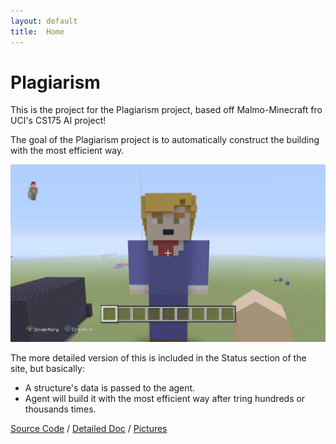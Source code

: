 ```yaml
---
layout: default
title:  Home
---
```


# Plagiarism

This is the project for the Plagiarism project, based off Malmo-Minecraft fro UCI's CS175 AI project!

The goal of the Plagiarism project is to automatically construct the building with the most efficient way.

![Plagiarism image](https://raw.githubusercontent.com/thebrainygeek/plagiarism/master/docs/images/test_image.jpg)

The more detailed version of this is included in the Status section of the site, but basically: 
- A structure's data is passed to the agent.
- Agent will build it with the most efficient way after tring hundreds or thousands times. 

[Source Code][refCode] / [Detailed Doc][refDoc] / [Pictures][refPictures]

[refCode]: https://github.com/thebrainygeek/plagiarism/tree/master/project
[refDoc]: https://github.com/thebrainygeek/plagiarism/tree/master/docs
[refPictures]: https://github.com/thebrainygeek/plagiarism/tree/master/docs/images
